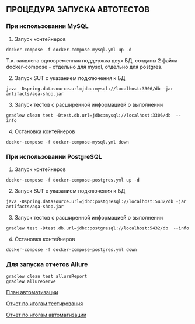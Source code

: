 ## ПРОЦЕДУРА ЗАПУСКА АВТОТЕСТОВ

### При использовании MySQL

1. Запуск контейнеров
```
docker-compose -f docker-compose-mysql.yml up -d 
```
Т.к. заявлена одновременная поддержка двух БД, созданы 2 файла docker-compose - отдельно для mysql, отдельно для postgres.

2. Запуск SUT с указанием подключения к БД
```
java -Dspring.datasource.url=jdbc:mysql://localhost:3306/db -jar artifacts/aqa-shop.jar
```
3. Запуск тестов с расширенной информацией о выполнении
```
gradlew clean test -Dtest.db.url=jdbc:mysql://localhost:3306/db  --info
```
4. Остановка контейнеров
```
docker-compose -f docker-compose-mysql.yml down
```


### При использовании PostgreSQL
1. Запуск контейнеров
```
docker-compose -f docker-compose-postgres.yml up -d
```

2. Запуск SUT с указанием подключения к БД
```
java -Dspring.datasource.url=jdbc:postgresql://localhost:5432/db -jar artifacts/aqa-shop.jar
```
3. Запуск тестов с расширенной информацией о выполнении
```
gradlew test -Dtest.db.url=jdbc:postgresql://localhost:5432/db  --info
```
4. Остановка контейнеров
```
docker-compose -f docker-compose-postgres.yml down
```

### Для запуска отчетов Allure
```
gradlew clean test allureReport
gradlew allureServe
```


[План автоматизации](https://github.com/Berengalina/diplom/blob/master/Plan.md)

[Отчет по итогам тестирования](https://github.com/Berengalina/diplom/blob/master/Report.md)

[Отчет по итогам автоматизации](https://github.com/Berengalina/diplom/blob/master/Summary.md) 